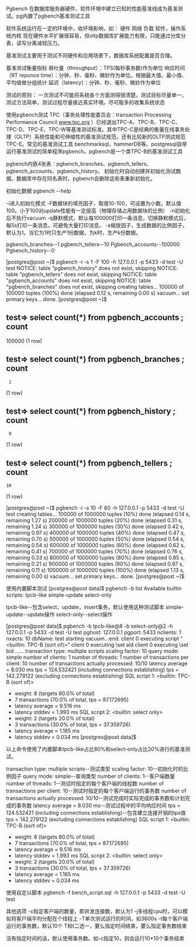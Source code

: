 
Pgbench
在数据库服务器硬件、软件环境中建立已知的性能基准线成为基准测试。pg内置了pgbench基准测试工具
 
软件系统运行在一定的环境中，收环境影响，如：
硬件
网络
负载
软件，操作系统内核
现在硬件水平扩展很容易，但oltp数据库扩展能力有限，只能通过分库分表，读写分离减轻压力。
 
基准测试主要用于测试不同硬件和应用场景下，数据库系统配置是否合理。
 
基准测试衡量指标
吞吐量（throughput）：TPS(每秒事务数)作为单位
响应时间（RT reponce time）：分钟、秒、毫秒、微妙作为单位。根据最大值、最小值、平均值做分组统计
延迟（latency）：分钟、秒、毫秒、微妙作为单位
 
测试的原则：
一次测试不可能将系统各个方面测得很清楚。测试目标尽量单一，测试方法简单，测试过程尽量接近真实环境。尽可能多的收集系统状态
 
使用pgbench测试
TPC（事务处理性能委员会：transaction Processing Performance Council www.tpc.org ）已经退出TPC-A、TPC-B、TPC-C、TPC-D、TPC-E、TPC-W等基准测试标准。其中TPC-C是经典的衡量在线事务处理（OLTP）系统性能和可伸缩性的基准测试规范，还有比较新的OLTP测试规范TPC-E。常见的基准测试工具 benchmarksql，hammerDB等。postgresql自带运行基准测试的简单程序pgbench。pgbench是一个类TPC-B的基准测试工具
 
pgbench内嵌4张表：pgbench_branches、pgbench_tellers、pgbench_accounts、pgbench_history。
初始化时自动创建并初始化测试数据。数据库中存在同名表时，pgbench会删除这些表重新初始化。
 
初始化数据
pgbench --help
 
-i进入初始化模式
-F数据块的填充因子，取值10-100，可设置为小数。默认值100。小于100对update性能有一定提高（物理存储占用数据块的比例）
-n初始化后不执行vacuum
-q静默模式，默认每100000打印一条消息，切换静默模式后，每5s打印一条消息。可避免大量打印消息。
-s缩放因子，生成数据的比例因子，默认为1。当它为1时只生产1份数据，为k时，生产k份数据。
 
pgbench_branches--1
pgbench_tellers--10
Pgbench_accounts--100000
Pgbench_history--0
 
[postgres@post ~]$ pgbench -i -s 1 -F 100 -h 127.0.0.1 -p 5433 -d test -U test
NOTICE:  table "pgbench_history" does not exist, skipping
NOTICE:  table "pgbench_tellers" does not exist, skipping
NOTICE:  table "pgbench_accounts" does not exist, skipping
NOTICE:  table "pgbench_branches" does not exist, skipping
creating tables...
100000 of 100000 tuples (100%) done (elapsed 0.12 s, remaining 0.00 s)
vacuum...
set primary keys...
done.
[postgres@post ~]$
 
test=> select count(*) from pgbench_accounts ;
 count 
--------
 100000
(1 row)
 
test=> select count(*) from pgbench_branches ;
 count
-------
     1
(1 row)
 
test=> select count(*) from pgbench_history ;
 count
-------
     0
(1 row)
 
test=> select count(*) from pgbench_tellers ;
 count
-------
    10
(1 row)
 
[postgres@post ~]$ pgbench -i -s 10 -F 80 -h 127.0.0.1 -p 5433 -d test -U test
creating tables...
100000 of 1000000 tuples (10%) done (elapsed 0.14 s, remaining 1.27 s)
200000 of 1000000 tuples (20%) done (elapsed 0.31 s, remaining 1.24 s)
300000 of 1000000 tuples (30%) done (elapsed 0.42 s, remaining 0.97 s)
400000 of 1000000 tuples (40%) done (elapsed 0.47 s, remaining 0.70 s)
500000 of 1000000 tuples (50%) done (elapsed 0.54 s, remaining 0.54 s)
600000 of 1000000 tuples (60%) done (elapsed 0.62 s, remaining 0.41 s)
700000 of 1000000 tuples (70%) done (elapsed 0.76 s, remaining 0.33 s)
800000 of 1000000 tuples (80%) done (elapsed 0.85 s, remaining 0.21 s)
900000 of 1000000 tuples (90%) done (elapsed 0.97 s, remaining 0.11 s)
1000000 of 1000000 tuples (100%) done (elapsed 1.13 s, remaining 0.00 s)
vacuum...
set primary keys...
done.
[postgres@post ~]$
 
使用内置脚本测试
[postgres@post data]$ pgbench -b list
Available builtin scripts:
tpcb-like
simple-update
select-only
 
tpcb-like--包含select，update，insert事务，默认使用这种测试脚本
simple-update--update操作
select-only--select操作
 
[postgres@post data]$ pgbench -b tpcb-like@8 -b select-only@2 -h 127.0.0.1 -p 5433 -d test -U test
pghost: 127.0.0.1 pgport: 5433 nclients: 1 nxacts: 10 dbName: test
starting vacuum...end.
client 0 executing script "<builtin: TPC-B (sort of)>"
client 0 executing \set aid
client 0 executing \set bid
……
transaction type: multiple scripts
scaling factor: 10
query mode: simple
number of clients: 1
number of threads: 1
number of transactions per client: 10
number of transactions actually processed: 10/10
latency average = 8.030 ms
tps = 124.532421 (including connections establishing)
tps = 142.279122 (excluding connections establishing)
SQL script 1: <builtin: TPC-B (sort of)>
 - weight: 8 (targets 80.0% of total)
 - 7 transactions (70.0% of total, tps = 87.172695)
 - latency average = 9.516 ms
 - latency stddev = 1.993 ms
SQL script 2: <builtin: select only>
 - weight: 2 (targets 20.0% of total)
 - 3 transactions (30.0% of total, tps = 37.359726)
 - latency average = 1.185 ms
 - latency stddev = 0.034 ms
[postgres@post data]$
 
以上命令使用了内置脚本tpcb-like占比80%和select-only占比20%进行的基准测试。
 
transaction type: multiple scripts--测试类型
scaling factor: 10--初始化时的比例因子
query mode: simple--查询类型
number of clients: 1--客户端数量
number of threads: 1--测试时指定的每个客户端的线程数
number of transactions per client: 10--测试时指定的每个客户端运行的事务数
number of transactions actually processed: 10/10--测试完成时实际完成的事务数和计划完成的事务数
latency average = 8.030 ms--测试过程中的平均响应时间
tps = 124.532421 (including connections establishing)--包含建立连接开销的tps值
tps = 142.279122 (excluding connections establishing)
SQL script 1: <builtin: TPC-B (sort of)>
 - weight: 8 (targets 80.0% of total)
 - 7 transactions (70.0% of total, tps = 87.172695)
 - latency average = 9.516 ms
 - latency stddev = 1.993 ms
SQL script 2: <builtin: select only>
 - weight: 2 (targets 20.0% of total)
 - 3 transactions (30.0% of total, tps = 37.359726)
 - latency average = 1.185 ms
 - latency stddev = 0.034 ms
 
 
使用自定以脚本
pgbench -f bench_script.sql -h 127.0.0.1 -p 5433 -d test -U test
 
其他选项
-c指定客户端的数量，即并发连接数，默认为1
-j多线程cpu时，可以模拟将客户端平均分配在个线程上
-T单次测试运行的时间，如3600s
-t每个客户端运行的事务数，默认10个
T和t二选一，要么指定时间结束，要么指定事务数结束
 
没有指定时间的话，默认使用事务数。如-c指定10，则会运行10*10个事务结束